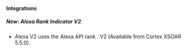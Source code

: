 
#### Integrations
##### New: Alexa Rank Indicator V2
- Alexa V2 uses the Alexa API rank . V2 (Available from Cortex XSOAR 5.5.0).
